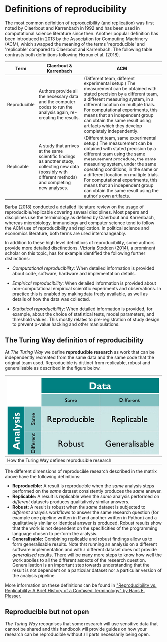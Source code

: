 # Definitions of reproducibility

The most common definition of reproducibility (and replication) was first noted by Claerbout and Karrenbach in 1992 and has been used in computational science literature since then.
Another popular definition has been introduced in 2013 by the Association for Computing Machinery (ACM), which swapped the meaning of the terms 'reproducible' and 'replicable' compared to Claerbout and Karrenbach.
The following table contrasts both definitions following Heroux et al. (2018).

| Term | Claerbout & Karrenbach | ACM |
| -----|------------------------|-----|
| Reproducible | Authors provide all the necessary data and the computer codes to run the analysis again, re-creating the results.| (Different team, different experimental setup.) The measurement can be obtained with stated precision by a different team, a different measuring system, in a different location on multiple trials. For computational experiments, this means that an independent group can obtain the same result using artifacts which they develop completely independently. |
| Replicable |  A study that arrives at the same scientific findings as another study, collecting new data (possibly with different methods) and completing new analyses. | (Different team, same experimental setup.) The measurement can be obtained with stated precision by a different team using the same measurement procedure, the same measuring system, under the same operating conditions, in the same or a different location on multiple trials. For computational experiments, this means that an independent group can obtain the same result using the author's own artifacts. |

Barba (2018) conducted a detailed literature review on the usage of reproducible/replicable covering several disciplines.
Most papers and disciplines use the terminology as defined by Claerbout and Karrenbach, whereas microbiology, immunology and computer science tend to follow the ACM use of reproducibility and replication.
In political science and economics literature, both terms are used interchangeably.

In addition to these high level definitions of reproducibility, some authors provide more detailed disctinctions.
Victoria Stodden [(2014)](http://edge.org/response-detail/25340), a prominent scholar on this topic, has for example identified the following further distinctions:

- _Computational reproducibility_: When detailed information is provided about code, software, hardware and implementation details.

- _Empirical reproducibility_: When detailed information is provided about non-computational empirical scientific experiments and observations. In practice this is enabled by making data freely available, as well as details of how the data was collected.

- _Statistical reproducibility_: When detailed information is provided, for example, about the choice of statistical tests, model parameters, and threshold values. This mostly relates to pre-registration of study design to prevent p-value hacking and other manipulations.

## The Turing Way definition of reproducibility

At _The Turing Way_ we define **reproducible research** as work that can be independently recreated from the same data and the same code that the original team used.
Reproducible is distinct from replicable, robust and generalisable as described in the figure below.

| ![Kirstie's definition of reproducible research](../../figures/reproducibility/ReproducibleMatrix.jpg) |
| -------------------------------------------------------------------------------------------------------- |
|  How the Turing Way defines reproducible research  |

The different dimensions of reproducible research described in the matrix above have the following definitions:

- **Reproducible:** A result is reproducible when the _same_ analysis steps performed on the _same_ dataset consistently produces the _same_ answer.
- **Replicable:** A result is replicable when the _same_ analysis performed on _different_ datasets produces qualitatively similar answers.
- **Robust:** A result is robust when the _same_ dataset is subjected to _different_ analysis workflows to answer the same research question (for example one pipeline written in R and another written in Python) and a qualitatively similar or identical answer is produced.
  Robust results show that the work is not dependent on the specificities of the programming language chosen to perform the analysis.
- **Generalisable:** Combining replicable and robust findings allow us to form generalisable results.
  Note that running an analysis on a different software implementation and with a different dataset does not provide _generalised_ results.
  There will be many more steps to know how well the work applies to all the different aspects of the research question.
  Generalisation is an important step towards understanding that the result is not dependent on a particular dataset nor a particular version of the analysis pipeline.

More information on these definitions can be found in ["Reproducibility vs. Replicability: A Brief History of a Confused Terminology" by Hans E. Plesser](https://www.frontiersin.org/articles/10.3389/fninf.2017.00076/full).

## Reproducible but not open

_The Turing Way_ recognises that some research will use sensitive data that cannot be shared and this handbook will provide guides on how your research can be reproducible without all parts necessarily being open.
